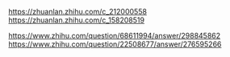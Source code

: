 https://zhuanlan.zhihu.com/c_212000558
https://zhuanlan.zhihu.com/c_158208519

https://www.zhihu.com/question/68611994/answer/298845862
https://www.zhihu.com/question/22508677/answer/276595266
